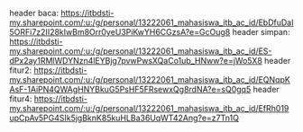 header baca: https://itbdsti-my.sharepoint.com/:u:/g/personal/13222061_mahasiswa_itb_ac_id/EbDfuDaI5ORFi7z2II28kIwBm8Orr0yeU3PiKwYH6CGzsA?e=GcOug8
header simpan: https://itbdsti-my.sharepoint.com/:u:/g/personal/13222061_mahasiswa_itb_ac_id/ES-dPx2ay1RMlWDYNzn4lEYBjg7pvwPwsXQaCo1ub_HNww?e=jWo5X8
header fitur2: https://itbdsti-my.sharepoint.com/:u:/g/personal/13222061_mahasiswa_itb_ac_id/EQNqpKAsF-1AiPN4QWAgHNYBkuG5PsHF5FRsewxQg8rdNA?e=sQ0gq5
header fitur4: https://itbdsti-my.sharepoint.com/:u:/g/personal/13222061_mahasiswa_itb_ac_id/EfRh019upCpAv5PG4SIk5jgBknK85kuHLBa36UqWT42Ang?e=z7Tn1Q
